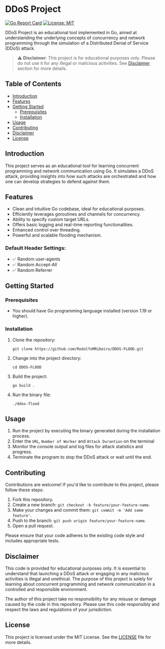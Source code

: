 # DDoS Project

[![Go Report Card](https://goreportcard.com/badge/github.com/your-username/ddos-project)](https://goreportcard.com/report/github.com/your-username/ddos-project)
[![License: MIT](https://img.shields.io/badge/License-MIT-yellow.svg)](https://opensource.org/licenses/MIT)

DDoS Project is an educational tool implemented in Go, aimed at understanding the underlying concepts of concurrency and network programming through the simulation of a Distributed Denial of Service (DDoS) attack.

> :warning: **Disclaimer**: This project is for educational purposes only. Please do not use it for any illegal or malicious activities. See [Disclaimer](#disclaimer) section for more details.

## Table of Contents
- [Introduction](#introduction)
- [Features](#features)
- [Getting Started](#getting-started)
    - [Prerequisites](#prerequisites)
    - [Installation](#installation)
- [Usage](#usage)
- [Contributing](#contributing)
- [Disclaimer](#disclaimer)
- [License](#license)

## Introduction
This project serves as an educational tool for learning concurrent programming and network communication using Go. It simulates a DDoS attack, providing insights into how such attacks are orchestrated and how one can develop strategies to defend against them.

## Features
- Clean and intuitive Go codebase, ideal for educational purposes.
- Efficiently leverages goroutines and channels for concurrency.
- Ability to specify custom target URLs.
- Offers basic logging and real-time reporting functionalities.
- Enhanced control over threading.
- Powerful and scalable flooding mechanism.
### Default Header Settings:
 - :white_check_mark: Random user-agents
 - :white_check_mark: Random Accept-All
 - :white_check_mark: Random Referrer

## Getting Started
### Prerequisites
- You should have Go programming language installed (version 1.19 or higher).

### Installation
1. Clone the repository:
   ```shell
   git clone https://github.com/RodolfoMRibeiro/DDOS-FLOOD.git
   ```
1. Change into the project directory:
   ```shell
   cd DDOS-FLOOD
   ```
1. Build the project:
   ```shell
   go build .
   ```
1. Run the binary file:
   ```shell
   ./ddos-flood
   ```
## Usage
1. Run the project by executing the binary generated during the installation process.
2. Enter the `URL`, `Number of Worker` and `Attack Durantion` on the terminal
3. Monitor the console output and log files for attack statistics and progress.
4. Terminate the program to stop the DDoS attack or wait until the end.

## Contributing
Contributions are welcome! If you'd like to contribute to this project, please follow these steps:
1. Fork this repository.
2. Create a new branch: `git checkout -b feature/your-feature-name`.
3. Make your changes and commit them: `git commit -m 'Add some feature'`.
4. Push to the branch: `git push origin feature/your-feature-name`.
5. Open a pull request.

Please ensure that your code adheres to the existing code style and includes appropriate tests.

## Disclaimer
This code is provided for educational purposes only. It is essential to understand that launching a DDoS attack or engaging in any malicious activities is illegal and unethical. The purpose of this project is solely for learning about concurrent programming and network communication in a controlled and responsible environment.

The author of this project take no responsibility for any misuse or damage caused by the code in this repository. Please use this code responsibly and respect the laws and regulations of your jurisdiction.

## License
This project is licensed under the MIT License. See the [LICENSE](LICENSE) file for more details.
